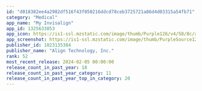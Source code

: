 ```yaml
---
id: "d018382ee4a2982df516f43f050216ddcd78ceb3725721a86d4d03315a54fb71"
category: "Medical"
app_name: "My Invisalign"
app_id: 1325633853
app_icon: https://is1-ssl.mzstatic.com/image/thumb/Purple126/v4/58/8c/a7/588ca7e1-8aae-3cd8-99ad-c99420b11b41/AppIcon-1x_U007emarketing-0-5-0-0-85-220-0.png/1024x1024bb.png
app_screenshot: https://is1-ssl.mzstatic.com/image/thumb/PurpleSource126/v4/8b/2e/69/8b2e6945-980e-d5f8-75c4-8b5824fad7f8/a09076b7-e91a-4d78-b672-9e30a11765fa_app_store_images_ios11_a.png/1242x2688bb.png
publisher_id: 1023135384
publisher_name: "Align Technology, Inc."
rank: 52
most_recent_release: 2024-02-05 00:00:00
release_count_in_past_year: 18
release_count_in_past_year_category: 11
release_count_in_past_year_top_in_category: 20
---
```

